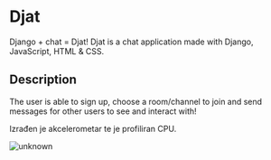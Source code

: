 # Djat
Django + chat = Djat!
Djat is a chat application made with Django, JavaScript, HTML & CSS.
## Description
The user is able to sign up, choose a room/channel to join and send messages for other users to see and interact with!

Izrađen je akcelerometar te je profiliran CPU.
    
![unknown](https://user-images.githubusercontent.com/84573071/161389247-012f897c-8790-477d-b981-e58501c4459d.png)    
